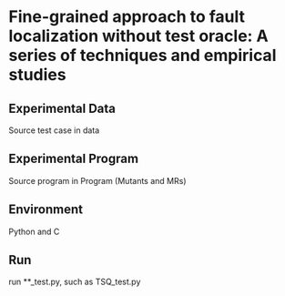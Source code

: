 # Fine-grained approach to fault localization without test oracle: A series of techniques and empirical studies
## Experimental Data
Source test case in data
## Experimental Program
Source program in Program (Mutants and MRs)
## Environment
Python and C
## Run
run **_test.py, such as TSQ_test.py
